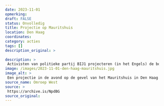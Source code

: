 ```yaml
---
date: 2023-11-01
opmerking: 
draft: FALSE
status: Onvolledig
title: Projectie op Mauritshuis
location: Den Haag
coordinates: 
category: acties
tags: []
description_original: > 
 
description: > 
 Activisten van politieke partij BIJ1 projecteren (in het Engels) de boodschap: 'Van de rivier tot aan de zee, Palestina zal vrij zijn' op het Mauritshuis in Den Haag. 
image: /images/2023-11-01-den-haag-mauritshuis.jpg
image_alt: > 
 Een projectie in de avond op de gevel van het Mauritshuis in Den Haag. De geprojecteerde tekst is 'from the river to the sea, Palestine will be free'.
source_name: Omroep West
source: > 
 https://archive.is/NpdBG
source_original: 
---
```

